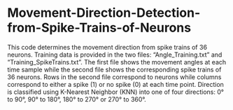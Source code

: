 # Movement-Direction-Detection-from-Spike-Trains-of-Neurons
This code determines the movement direction from spike trains of 36 neurons. 
Training data is provided in the two files: “Angle_Training.txt” and “Training_SpikeTrains.txt”. The first 
file shows the movement angles at each time sample while the second file shows the corresponding spike 
trains of 36 neurons. Rows in the second file correspond to neurons while columns correspond to either a 
spike (1) or no spike (0) at each time point. Direction is classified using  K-Nearest Neighbor (KNN) 
into one of four directions: 0° to 90°, 90° to 180°, 180° to 270° or 270° to 360°.
